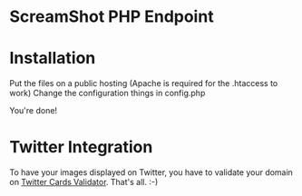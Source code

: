 # ScreamShot PHP Endpoint

# Installation
Put the files on a public hosting (Apache is required for the .htaccess to work)
Change the configuration things in config.php

You're done!


# Twitter Integration
To have your images displayed on Twitter, you have to validate your domain on [Twitter Cards Validator](https://cards-dev.twitter.com/validator). That's all. :-)